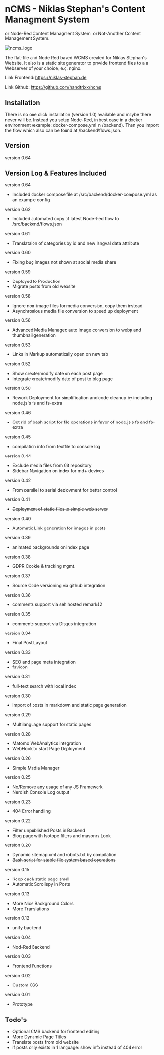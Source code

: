 # nCMS - Niklas Stephan's Content Managment System

or Node-Red Content Managment System, or Not-Another Content Management System.

![ncms_logo](https://niklas-stephan.de/media/full/ncms/ncms_logo.webp)

The flat-file and Node Red based WCMS created for Niklas Stephan's Website. 
It also is a static site generator to provide frontend files to a a Webserver of your choice, e.g. nginx.

Link Frontend: https://niklas-stephan.de

Link Github: https://github.com/handtrixx/ncms 

## Installation
There is no one click installation (version 1.0) available and maybe there never will be.
Instead you setup Node-Red, in best case in a docker environment (example: docker-compose.yml in /backend).
Then you import the flow which also can be found at /backend/flows.json.

## Version
version 0.64

## Version Log & Features Included

version 0.64
- Included docker compose file at /src/backend/docker-compose.yml as an example config

version 0.62
- Included automated copy of latest Node-Red flow to /src/backend/flows.json 

version 0.61
- Translataion of categories by id and new langval data attribute

version 0.60
- Fixing bug images not shown at social media share

version 0.59
- Deployed to Production
- Migrate posts from old website

version 0.58
- Ignore non-image files for media conversion, copy them instead
- Asynchronious media file conversion to speed up deployment

version 0.56
- Advanced Media Manager: auto image conversion to webp and thumbnail generation

version 0.53
- Links in Markup automatically open on new tab

version 0.52
- Show create/modify date on each post page
- Integrate create/modify date of post to blog page

version 0.50
- Rework Deployment for simplification and code cleanup by including node.js's fs and fs-extra

version 0.46
- Get rid of bash script for file operations in favor of node.js's fs and fs-extra

version 0.45
- compilation info from textfile to console log

version 0.44
- Exclude media files from Git repository
- Sidebar Navigation on index for md+ devices

version 0.42
- From parallel to serial deployment for better control

version 0.41
- ~~Deployment of static files to simple web server~~

version 0.40
- Automatic Link generation for images in posts

version 0.39
- animated backgrounds on index page

version 0.38
- GDPR Cookie & tracking mgmt.

version 0.37
- Source Code versioning via github integration

version 0.36
- comments support via self hosted remark42

version 0.35
- ~~comments support via Disqus integration~~

version 0.34
- Final Post Layout

version 0.33
- SEO and page meta integration
- favicon

version 0.31
- full-text search with local index

version 0.30
- import of posts in markdown and static page generation

version 0.29
- Multilanguage support for static pages

version 0.28
- Matomo WebAnalytics integration
- WebHook to start Page Deployment

version 0.26
- Simple Media Manager

version 0.25
- No/Remove any usage of any JS Framework
- Nerdish Console Log output

version 0.23
- 404 Error handling

version 0.22
- Filter unpublished Posts in Backend
- Blog page with Isotope filters and masonry Look

version 0.20
- Dynamic sitemap.xml and robots.txt by compilation
- ~~Bash script for stable file system based operations~~

version 0.15
- Keep each static page small
- Automatic Scrollspy in Posts

version 0.13
- More Nice Background Colors
- More Translations

version 0.12
- unify backend

version 0.04
- Nod-Red Backend

version 0.03
- Frontend Functions

version 0.02
- Custom CSS

version 0.01
- Prototype

## Todo's
- Optional CMS backend for frontend editing
- More Dynamic Page Titles
- Translate posts from old website
- if posts only exists in 1 language: show info instead of 404 error
